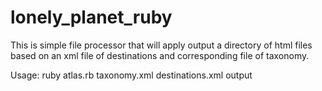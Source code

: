 # lonely_planet_ruby

This is simple file processor that will apply output a directory of html files based on an xml file of destinations and corresponding file of taxonomy.

Usage: ruby atlas.rb taxonomy.xml destinations.xml output

